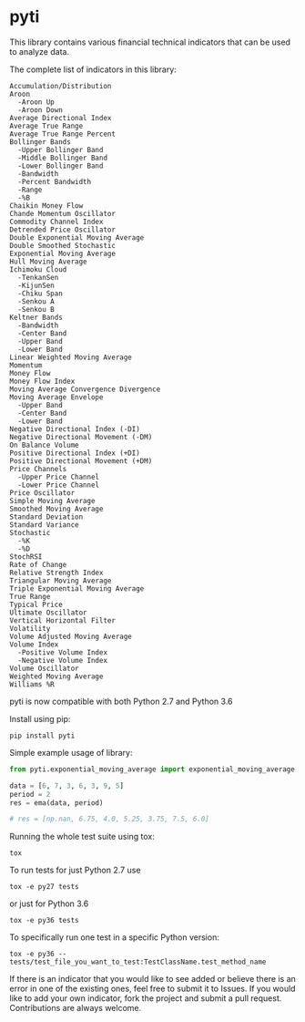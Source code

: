 # pyti

This library contains various financial technical indicators that can be used to analyze data.

The complete list of indicators in this library:
```
Accumulation/Distribution
Aroon
  -Aroon Up
  -Aroon Down
Average Directional Index
Average True Range
Average True Range Percent
Bollinger Bands
  -Upper Bollinger Band
  -Middle Bollinger Band
  -Lower Bollinger Band
  -Bandwidth
  -Percent Bandwidth
  -Range
  -%B
Chaikin Money Flow
Chande Momentum Oscillator
Commodity Channel Index
Detrended Price Oscillator
Double Exponential Moving Average
Double Smoothed Stochastic
Exponential Moving Average
Hull Moving Average
Ichimoku Cloud
  -TenkanSen
  -KijunSen
  -Chiku Span
  -Senkou A
  -Senkou B
Keltner Bands
  -Bandwidth
  -Center Band
  -Upper Band
  -Lower Band
Linear Weighted Moving Average
Momentum
Money Flow
Money Flow Index
Moving Average Convergence Divergence
Moving Average Envelope
  -Upper Band
  -Center Band
  -Lower Band
Negative Directional Index (-DI)
Negative Directional Movement (-DM)
On Balance Volume
Positive Directional Index (+DI)
Positive Directional Movement (+DM)
Price Channels
  -Upper Price Channel
  -Lower Price Channel
Price Oscillator
Simple Moving Average
Smoothed Moving Average
Standard Deviation
Standard Variance
Stochastic
  -%K
  -%D
StochRSI
Rate of Change
Relative Strength Index
Triangular Moving Average
Triple Exponential Moving Average
True Range
Typical Price
Ultimate Oscillator
Vertical Horizontal Filter
Volatility
Volume Adjusted Moving Average
Volume Index
  -Positive Volume Index
  -Negative Volume Index
Volume Oscillator
Weighted Moving Average
Williams %R
```
pyti is now compatible with both Python 2.7 and Python 3.6

Install using pip:
```
pip install pyti
```

Simple example usage of library:
```python
from pyti.exponential_moving_average import exponential_moving_average as ema

data = [6, 7, 3, 6, 3, 9, 5]
period = 2
res = ema(data, period)

# res = [np.nan, 6.75, 4.0, 5.25, 3.75, 7.5, 6.0]
```

Running the whole test suite using tox:
```
tox
```

To run tests for just Python 2.7 use
```
tox -e py27 tests
```
or just for Python 3.6
```
tox -e py36 tests
```

To specifically run one test in a specific Python version:
```
tox -e py36 -- tests/test_file_you_want_to_test:TestClassName.test_method_name
```

If there is an indicator that you would like to see added or believe there is an error in one of the existing ones, feel free to submit it to Issues. 
If you would like to add your own indicator, fork the project and submit a pull request. Contributions are always welcome.
